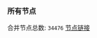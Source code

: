 ### 所有节点
合并节点总数: `34476`
[节点链接](https://github.com/qjlxg/586/raw/refs/heads/master/sub/sub_merge_base64.txt)


